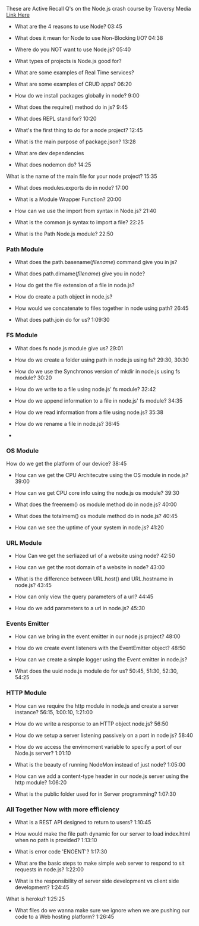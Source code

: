 These are Active Recall Q's on the Node.js crash course by Traversy Media
[Link Here](https://invidious.snopyta.org/watch?v=fBNz5xF-Kx4)

- What are the 4 reasons to use Node?
03:45

- What does it mean for Node to use Non-Blocking I/O?
04:38

- Where do you NOT want to use Node.js?
05:40

- What types of projects is Node.js good for?
- What are some examples of Real Time services?
- What are some examples of CRUD apps?
06:20

- How do we install packages globally in node?
9:00

- What does the require() method do in js?
9:45

- What does REPL stand for? 
10:20

- What's the first thing to do for a node project?
12:45

- What is the main purpose of package.json?
13:28

- What are dev dependencies
- What does nodemon do?
14:25

What is the name of the main file for your node project?
15:35

- What does modules.exports do in node?
17:00

- What is a Module Wrapper Function?
20:00

- How can we use the import from syntax in Node.js?
21:40

- What is the common js syntax to import a file?
22:25

- What is the Path Node.js module?
22:50

### Path Module
- What does the path.basename(_filename_) command give you in js?
- What does path.dirname(_filename_) give you in node?
- How do get the file extension of a file in node.js?
- How do create a path object in node.js?
- How would we concatenate to files together in node using path?
26:45

- What does path.join do for us?
1:09:30


### FS Module
- What does fs node.js module give us?
29:01

- How do we create a folder using path in node.js using fs?
29:30, 30:30

- How do we use the Synchronos version of mkdir in node.js using fs module?
30:20

- How do we write to a file using node.js' fs module?
32:42

- How do we append information to a file in node.js' fs module?
34:35

- How do we read information from a file using node.js?
35:38

- How do we rename a file in node.js?
36:45

-

### OS Module
How do we get the platform of our device?
38:45

- How can we get the CPU Architecutre using the OS module in node.js?
39:00

- How can we get CPU core info using the node.js os module?
39:30

- What does the freemem() os module method do in node.js?
40:00

- What does the totalmem() os module method do in node.js?
40:45

- How can we see the uptime of your system in node.js?
41:20


### URL Module
- How Can we get the serliazed url of a website using node?
42:50

- How can we get the root domain of a website in node?
43:00

- What is the difference between URL.host() and URL.hostname in node.js?
43:45

- How can only view the query parameters of a url?
44:45

- How do we add parameters to a url in node.js?
45:30


### Events Emitter
- How can we bring in the event emitter in our node.js project?
48:00

- How do we create event listeners with the EventEmitter object?
48:50

- How can we create a simple logger using the Event emitter in node.js?
- What does the uuid node.js module do for us?
50:45, 51:30, 52:30, 54:25


### HTTP Module
- How can we require the http module in node.js and create a server instance?
56:15, 1:00:10, 1:21:00

- How do we write a response to an HTTP object node.js?
56:50

- How do we setup a server listening passively on a port in node js?
58:40

- How do we access the envirnoment variable to specify a port of our Node.js server?
1:01:10

- What is the beauty of running NodeMon instead of just node?
1:05:00

- How can we add a content-type header in our node.js server using the http module?
1:06:20

- What is the public folder used for in Server programming?
1:07:30


### All Together Now with more efficiency
- What is a REST API designed to return to users?
1:10:45

- How would make the file path dynamic for our server to load index.html when no path is provided?
1:13:10

-  What is error code 'ENOENT'?
1:17:30

- What are the basic steps to make simple web server to respond to sit requests in node.js?
1:22:00

- What is the responsibility of server side development vs client side development?
1:24:45

What is heroku?
1:25:25

- What files do we wanna make sure we ignore when we are pushing our code to a Web hosting platform?
1:26:45

